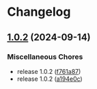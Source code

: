 # Changelog

## [1.0.2](https://github.com/VVVi/clickhouse-migrations/compare/v1.0.1...v1.0.2) (2024-09-14)


### Miscellaneous Chores

* release 1.0.2 ([f761a87](https://github.com/VVVi/clickhouse-migrations/commit/f761a875da5a6a8038467a4322ba5d0f3df87e9d))
* release 1.0.2 ([a194e0c](https://github.com/VVVi/clickhouse-migrations/commit/a194e0ccd316a0f4370995f9da19de02798c5777))
